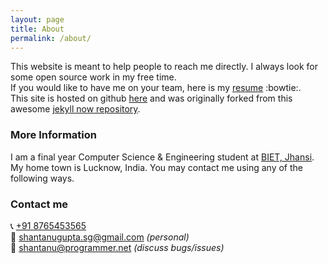 ```yaml
---
layout: page
title: About
permalink: /about/
---
```


This website is meant to help people to reach me directly. I always look for some open source work in my free time.  
If you would like to have me on your team, here is my [resume](/resume)  :bowtie:.  
This site is hosted on github [here](https://github.com/gupta-shantanu/gupta-shantanu.github.io) and was originally forked from this awesome [jekyll now repository](https://github.com/barryclark/jekyll-now).

### More Information

I am a final year Computer Science & Engineering student at [BIET, Jhansi](http://bietjhs.ac.in). My home town is Lucknow, India. You may contact me using any of the following ways.

### Contact me
:telephone_receiver: [+91 8765453565](tel:+918765453565)  
:email: [shantanugupta.sg@gmail.com](mailto:shantanugupta.sg@gmail.com)      *(personal)*  
:e-mail: [shantanu@programmer.net](mailto:shantanu@programmer.net) *(discuss bugs/issues)*